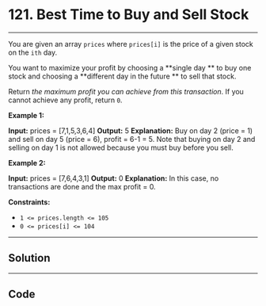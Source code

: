 # 121. Best Time to Buy and Sell Stock

---

You are given an array `prices` where `prices[i]` is the price of a given stock on the `ith` day.

You want to maximize your profit by choosing a **single day ** to buy one stock and choosing a **different day in the future ** to sell that stock.

Return _the maximum profit you can achieve from this transaction_. If you cannot achieve any profit, return `0`.

 

**Example 1:**


**Input:** prices = [7,1,5,3,6,4]
**Output:** 5
**Explanation:** Buy on day 2 (price = 1) and sell on day 5 (price = 6), profit = 6-1 = 5.
Note that buying on day 2 and selling on day 1 is not allowed because you must buy before you sell.


**Example 2:**


**Input:** prices = [7,6,4,3,1]
**Output:** 0
**Explanation:** In this case, no transactions are done and the max profit = 0.


 

**Constraints:**

  * `1 <= prices.length <= 105`
  * `0 <= prices[i] <= 104`

---

## Solution



---

## Code
```python


```